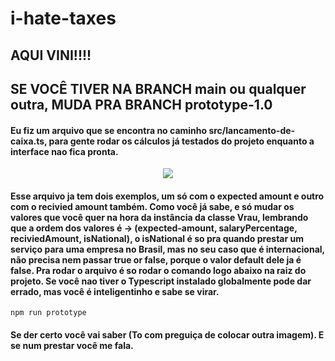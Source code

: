 # i-hate-taxes

## AQUI VINI!!!!

## SE VOCÊ TIVER NA BRANCH <b>main</b> ou qualquer outra, MUDA PRA BRANCH <b>prototype-1.0</b>

#### Eu fiz um arquivo que se encontra no caminho src/lancamento-de-caixa.ts, para gente rodar os cálculos já testados do projeto enquanto a interface nao fica pronta.

<div align="center">
  <img src="https://user-images.githubusercontent.com/42484871/174939748-256bb5e4-f2f0-4083-9eeb-62c84820d91c.png" />
</div>

#### Esse arquivo ja tem dois exemplos, um só com o expected amount e outro com o recivied amount também. Como você já sabe, e só mudar os valores que você quer na hora da instância da classe Vrau, lembrando que a ordem dos valores é -> (expected-amount, salaryPercentage, reciviedAmount, isNational), o isNational é so pra quando prestar um serviço para uma empresa no Brasil, mas no seu caso que é internacional, não precisa nem passar true or false, porque o valor default dele ja é false. Pra rodar o arquivo é so rodar o comando logo abaixo na raiz do projeto. Se você nao tiver o Typescript instalado globalmente pode dar errado, mas você é inteligentinho e sabe se virar.

```
npm run prototype
```

#### Se der certo você vai saber (To com preguiça de colocar outra imagem). E se num prestar você me fala.



<!-- ## Project setup
```
npm install
```

### Compiles and hot-reloads for development
```
npm run serve
```

### Compiles and minifies for production
```
npm run build
```

### Run your unit tests
```
npm run test:unit
```

### Lints and fixes files
```
npm run lint
```

### Customize configuration
See [Configuration Reference](https://cli.vuejs.org/config/). -->
